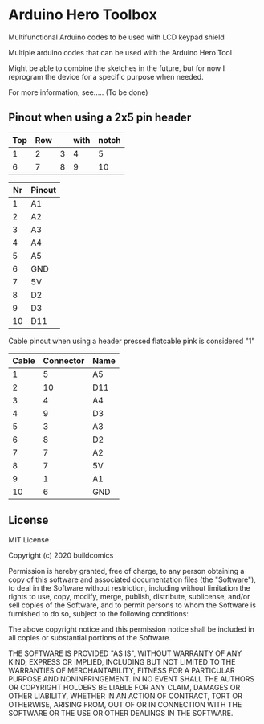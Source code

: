# Arduino Hero Toolbox
Multifunctional Arduino codes to be used with LCD keypad shield

Multiple arduino codes that can be used with the Arduino Hero Tool

Might be able to combine the sketches in the future, but for now I reprogram the device for a specific purpose when needed.

For more information, see..... (To be done)

## Pinout when using a 2x5 pin header
| Top | Row |    | with | notch |
| --- | --- |--- | ---- | ----- |
| 1   | 2   |3   | 4    | 5     |
| 6   | 7   |8   | 9    | 10    |

| Nr | Pinout |
| ---| ---    |
|1   | A1     |
|2   | A2     |
|3   | A3     |
|4   | A4     |
|5   | A5     |
|6   | GND    |
|7   | 5V     |
|8   | D2     |
|9   | D3     |
|10  | D11    |

Cable pinout when using a header pressed flatcable
pink is considered "1"

|Cable   |Connector  |  Name|
| ---    | ---       |---   |
|1       |5          |  A5  |
|2       |10         |  D11 |
|3       |4          |  A4  |
|4       |9          |  D3  |
|5       |3          |  A3  |
|6       |8          |  D2  |
|7       |7          |  A2  |
|8       |7          |  5V  |
|9       |1          |  A1  |
|10      |6          |  GND |

## License
MIT License

Copyright (c) 2020 buildcomics

Permission is hereby granted, free of charge, to any person obtaining a copy
of this software and associated documentation files (the "Software"), to deal
in the Software without restriction, including without limitation the rights
to use, copy, modify, merge, publish, distribute, sublicense, and/or sell
copies of the Software, and to permit persons to whom the Software is
furnished to do so, subject to the following conditions:

The above copyright notice and this permission notice shall be included in all
copies or substantial portions of the Software.

THE SOFTWARE IS PROVIDED "AS IS", WITHOUT WARRANTY OF ANY KIND, EXPRESS OR
IMPLIED, INCLUDING BUT NOT LIMITED TO THE WARRANTIES OF MERCHANTABILITY,
FITNESS FOR A PARTICULAR PURPOSE AND NONINFRINGEMENT. IN NO EVENT SHALL THE
AUTHORS OR COPYRIGHT HOLDERS BE LIABLE FOR ANY CLAIM, DAMAGES OR OTHER
LIABILITY, WHETHER IN AN ACTION OF CONTRACT, TORT OR OTHERWISE, ARISING FROM,
OUT OF OR IN CONNECTION WITH THE SOFTWARE OR THE USE OR OTHER DEALINGS IN THE
SOFTWARE.
